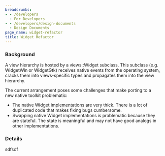 ```yaml
---
breadcrumbs:
- - /developers
  - For Developers
- - /developers/design-documents
  - Design Documents
page_name: widget-refactor
title: Widget Refactor
---
```


### Background

A view hierarchy is hosted by a views::Widget subclass. This subclass (e.g.
WidgetWin or WidgetGtk) receives native events from the operating system, cracks
them into views-specific types and propagates them into the view hierarchy.

The current arrangement poses some challenges that make porting to a new native
toolkit problematic:

*   The native Widget implementations are very thick. There is a lot of
            duplicated code that makes fixing bugs cumbersome.
*   Swapping native Widget implementations is problematic because they
            are stateful. The state is meaningful and may not have good analogs
            in other implementations.

### Details

sdfsdf

